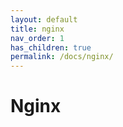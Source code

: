 ```yaml
---
layout: default
title: nginx
nav_order: 1
has_children: true
permalink: /docs/nginx/
---
```


# Nginx